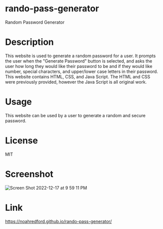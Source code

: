 # rando-pass-generator
Random Password Generator

# Description
This website is used to generate a random password for a user. It prompts the user when the "Generate Password" button is selected, and asks the user how long they would like their password to be and if they would like number, special characters, and upper/lower case letters in their password. This website contains HTML, CSS, and Java Script. The HTML and CSS were previously provided, however the Java Script is all original work. 

# Usage
This website can be used by a user to generate a random and secure password. 

# License
MIT

# Screenshot

![Screen Shot 2022-12-17 at 9 59 11 PM](https://user-images.githubusercontent.com/116418038/208316581-2038ad9d-d585-432e-ad94-7b86ef06be4b.png)

# Link
https://noahredford.github.io/rando-pass-generator/
